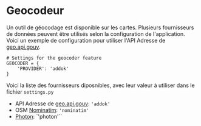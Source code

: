 # Geocodeur

Un outil de géocodage est disponible sur les cartes. Plusieurs fournisseurs de données peuvent être utilisés selon la configuration de l'application. Voici un exemple de configuration pour utiliser l'API Adresse de [geo.api.gouv](https://geo.api.gouv.fr/adresse).

```
# Settings for the geocoder feature
GEOCODER = {
    'PROVIDER': 'addok'
}
```

Voici la liste des fournisseurs diposnibles, avec leur valeur à utiliser dans le fichier `settings.py`

* API Adresse de [geo.api.gouv](https://geo.api.gouv.fr/adresse): `'addok'`
* OSM [Nominatim](https://nominatim.org/release-docs/develop/api/Overview/): `'nominatim'`
* [Photon](http://photon.komoot.de/): `'photon'``
<!-- * [Bing](https://docs.microsoft.com/en-us/bingmaps/rest-services/locations/?redirectedfrom=MSDN): `'bing'` -->


